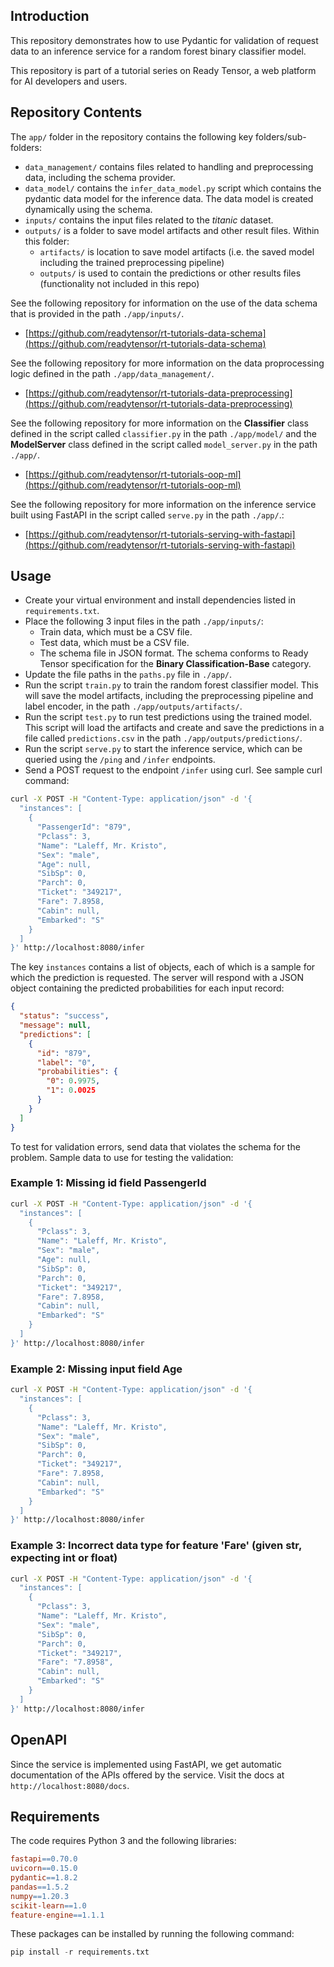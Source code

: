 ## Introduction

This repository demonstrates how to use Pydantic for validation of request data to an inference service for a random forest binary classifier model.

This repository is part of a tutorial series on Ready Tensor, a web platform for AI developers and users.

## Repository Contents

The `app/` folder in the repository contains the following key folders/sub-folders:

- `data_management/` contains files related to handling and preprocessing data, including the schema provider.
- `data_model/` contains the `infer_data_model.py` script which contains the pydantic data model for the inference data. The data model is created dynamically using the schema.
- `inputs/` contains the input files related to the _titanic_ dataset.
- `outputs/` is a folder to save model artifacts and other result files. Within this folder:
  - `artifacts/` is location to save model artifacts (i.e. the saved model including the trained preprocessing pipeline)
  - `outputs/` is used to contain the predictions or other results files (functionality not included in this repo)

See the following repository for information on the use of the data schema that is provided in the path `./app/inputs/`.

- [https://github.com/readytensor/rt-tutorials-data-schema](https://github.com/readytensor/rt-tutorials-data-schema)

See the following repository for more information on the data proprocessing logic defined in the path `./app/data_management/`.

- [https://github.com/readytensor/rt-tutorials-data-preprocessing](https://github.com/readytensor/rt-tutorials-data-preprocessing)

See the following repository for more information on the **Classifier** class defined in the script called `classifier.py` in the path `./app/model/` and the **ModelServer** class defined in the script called `model_server.py` in the path `./app/`.

- [https://github.com/readytensor/rt-tutorials-oop-ml](https://github.com/readytensor/rt-tutorials-oop-ml)

See the following repository for more information on the inference service built using FastAPI in the script called `serve.py` in the path `./app/`.:

- [https://github.com/readytensor/rt-tutorials-serving-with-fastapi](https://github.com/readytensor/rt-tutorials-serving-with-fastapi)

## Usage

- Create your virtual environment and install dependencies listed in `requirements.txt`.
- Place the following 3 input files in the path `./app/inputs/`:
  - Train data, which must be a CSV file.
  - Test data, which must be a CSV file.
  - The schema file in JSON format. The schema conforms to Ready Tensor specification for the **Binary Classification-Base** category.
- Update the file paths in the `paths.py` file in `./app/`.
- Run the script `train.py` to train the random forest classifier model. This will save the model artifacts, including the preprocessing pipeline and label encoder, in the path `./app/outputs/artifacts/`.
- Run the script `test.py` to run test predictions using the trained model. This script will load the artifacts and create and save the predictions in a file called `predictions.csv` in the path `./app/outputs/predictions/`.
- Run the script `serve.py` to start the inference service, which can be queried using the `/ping` and `/infer` endpoints.
- Send a POST request to the endpoint `/infer` using curl. See sample curl command:

```bash
curl -X POST -H "Content-Type: application/json" -d '{
  "instances": [
    {
      "PassengerId": "879",
      "Pclass": 3,
      "Name": "Laleff, Mr. Kristo",
      "Sex": "male",
      "Age": null,
      "SibSp": 0,
      "Parch": 0,
      "Ticket": "349217",
      "Fare": 7.8958,
      "Cabin": null,
      "Embarked": "S"
    }
  ]
}' http://localhost:8080/infer
```

The key `instances` contains a list of objects, each of which is a sample for which the prediction is requested. The server will respond with a JSON object containing the predicted probabilities for each input record:

```json
{
  "status": "success",
  "message": null,
  "predictions": [
    {
      "id": "879",
      "label": "0",
      "probabilities": {
        "0": 0.9975,
        "1": 0.0025
      }
    }
  ]
}
```

To test for validation errors, send data that violates the schema for the problem. Sample data to use for testing the validation:

### Example 1: Missing id field PassengerId

```bash
curl -X POST -H "Content-Type: application/json" -d '{
  "instances": [
    {
      "Pclass": 3,
      "Name": "Laleff, Mr. Kristo",
      "Sex": "male",
      "Age": null,
      "SibSp": 0,
      "Parch": 0,
      "Ticket": "349217",
      "Fare": 7.8958,
      "Cabin": null,
      "Embarked": "S"
    }
  ]
}' http://localhost:8080/infer
```

### Example 2: Missing input field Age

```bash
curl -X POST -H "Content-Type: application/json" -d '{
  "instances": [
    {
      "Pclass": 3,
      "Name": "Laleff, Mr. Kristo",
      "Sex": "male",
      "SibSp": 0,
      "Parch": 0,
      "Ticket": "349217",
      "Fare": 7.8958,
      "Cabin": null,
      "Embarked": "S"
    }
  ]
}' http://localhost:8080/infer
```

### Example 3: Incorrect data type for feature 'Fare' (given str, expecting int or float)

```bash
curl -X POST -H "Content-Type: application/json" -d '{
  "instances": [
    {
      "Pclass": 3,
      "Name": "Laleff, Mr. Kristo",
      "Sex": "male",
      "SibSp": 0,
      "Parch": 0,
      "Ticket": "349217",
      "Fare": "7.8958",
      "Cabin": null,
      "Embarked": "S"
    }
  ]
}' http://localhost:8080/infer
```

## OpenAPI

Since the service is implemented using FastAPI, we get automatic documentation of the APIs offered by the service. Visit the docs at `http://localhost:8080/docs`.

## Requirements

The code requires Python 3 and the following libraries:

```makefile
fastapi==0.70.0
uvicorn==0.15.0
pydantic==1.8.2
pandas==1.5.2
numpy==1.20.3
scikit-learn==1.0
feature-engine==1.1.1
```

These packages can be installed by running the following command:

```python
pip install -r requirements.txt
```
